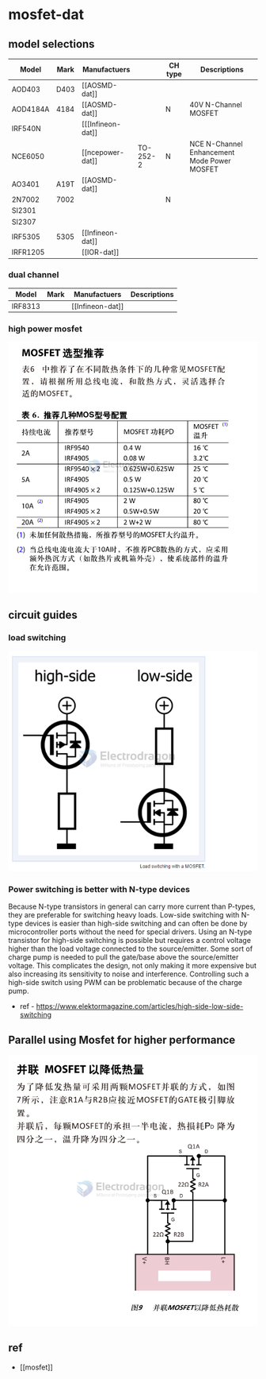 
# mosfet-dat



## model selections 


| Model    | Mark | Manufactuers      |          | CH type | Descriptions                                |
| -------- | ---- | ----------------- | -------- | ------- | ------------------------------------------- |
| AOD403   | D403 | [[AOSMD-dat]]     |          |         |                                             |
| AOD4184A | 4184 | [[AOSMD-dat]]     |          | N       | 40V N-Channel MOSFET                        |
| IRF540N  |      | [[[Infineon-dat]] |          |         |                                             |
| NCE6050  |      | [[ncepower-dat]]  | TO-252-2 | N       | NCE N-Channel Enhancement Mode Power MOSFET |
| AO3401   | A19T | [[AOSMD-dat]]     |          |         |                                             |
| 2N7002   | 7002 |                   |          | N        |                                             |
| SI2301   |      |                   |          |         |                                             |
| SI2307   |      |                   |          |         |                                             |
| IRF5305  | 5305 | [[Infineon-dat]]  |          |         |
| IRFR1205 |      | [[IOR-dat]]       |          |         |


### dual channel 

| Model   | Mark | Manufactuers     | Descriptions |
| ------- | ---- | ---------------- | ------------ |
| IRF8313 |      | [[Infineon-dat]] |


### high power mosfet 

![](2024-08-28-14-43-36.png)


## circuit guides 


### load switching 

![](2024-10-06-15-13-53.png)

### Power switching is better with N-type devices

Because N-type transistors in general can carry more current than P-types, they are preferable for switching heavy loads. Low-side switching with N-type devices is easier than high-side switching and can often be done by microcontroller ports without the need for special drivers. Using an N-type transistor for high-side switching is possible but requires a control voltage higher than the load voltage connected to the source/emitter. Some sort of charge pump is needed to pull the gate/base above the source/emitter voltage. This complicates the design, not only making it more expensive but also increasing its sensitivity to noise and interference. Controlling such a high-side switch using PWM can be problematic because of the charge pump.

- ref - https://www.elektormagazine.com/articles/high-side-low-side-switching




## Parallel using Mosfet for higher performance 

![](2024-08-28-14-44-40.png)


## ref 

- [[mosfet]]